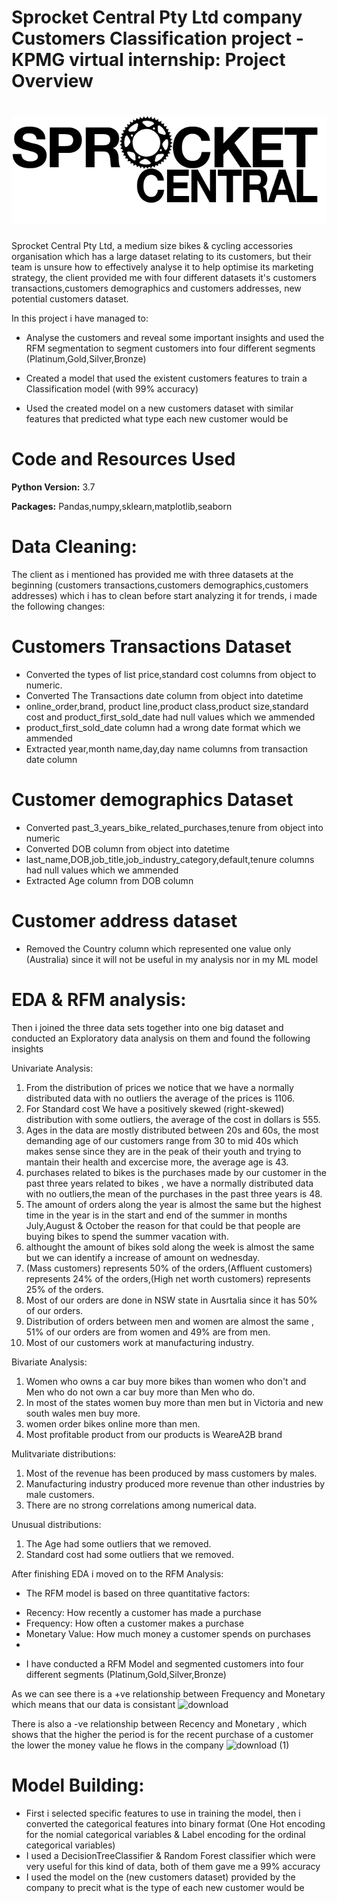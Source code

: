 # Sprocket Central Pty Ltd company Customers Classification project - KPMG virtual internship: Project Overview
# ![](/notebooks/sprocket_central.png)



Sprocket Central Pty Ltd, a medium size bikes & cycling accessories organisation which has a large dataset relating to its customers, but their team is unsure how to effectively analyse it to help optimise its marketing strategy, the client provided me with four different datasets it's customers transactions,customers demographics and customers addresses, new potential customers dataset.

In this project i have managed to:

* Analyse the customers and reveal some important insights and used the RFM segmentation to segment customers into four different segments (Platinum,Gold,Silver,Bronze)

* Created a model that used the existent customers features to train a Classification model (with 99% accuracy)

* Used the created model on a new customers dataset with similar features that predicted what type each new customer would be 

# Code and Resources Used

**Python Version:** 3.7

**Packages:** Pandas,numpy,sklearn,matplotlib,seaborn


# Data Cleaning:

The client as i mentioned has provided me with three datasets at the beginning (customers transactions,customers demographics,customers addresses) which i has to clean before start analyzing it for trends, i made the following changes:

# Customers Transactions Dataset

* Converted the types of list price,standard cost columns from object to numeric.
* Converted The Transactions date column from object into datetime
* online_order,brand, product line,product class,product size,standard cost and product_first_sold_date had null values which we ammended
* product_first_sold_date column had a wrong date format which we ammended
* Extracted year,month name,day,day name columns from transaction date column


# Customer demographics Dataset
* Converted past_3_years_bike_related_purchases,tenure from object into numeric
* Converted DOB column from object into datetime
* last_name,DOB,job_title,job_industry_category,default,tenure columns had null values which we ammended
* Extracted Age column from DOB column


# Customer address dataset
* Removed the Country column which represented one value only (Australia) since it will not be useful in my analysis nor in my ML model


# EDA & RFM analysis:
Then i joined the three data sets together into one big dataset and conducted an Exploratory data analysis on them and found the following insights

Univariate Analysis:

1. From the distribution of prices we notice that we have a normally distributed data with no outliers the average of the prices is 1106.
2. For Standard cost We have a positively skewed (right-skewed) distribution with some outliers, the average of the cost in dollars is 555.
3. Ages in the data are mostly distributed between 20s and 60s, the most demanding age of our customers range from 30 to mid 40s which makes sense since they are in the peak of their youth and trying to mantain their health and excercise more, the average age is 43.
4. purchases related to bikes is the purchases made by our customer in the past three years related to bikes , we have a normally distributed data with no outliers,the mean of the purchases in the past three years is 48.
5. The amount of orders along the year is almost the same but the highest time in the year is in the start and end of the summer in months July,August & October the reason for that could be that people are buying bikes to spend the summer vacation with.
6. althought the amount of bikes sold along the week is almost the same but we can identify a increase of amount on wednesday.
7. (Mass customers) represents 50% of the orders,(Affluent customers) represents 24% of the orders,(High net worth customers) represents 25% of the orders.
8. Most of our orders are done in NSW state in Ausrtalia since it has 50% of our orders.
9. Distribution of orders between men and women are almost the same , 51% of our orders are from women and 49% are from men.
10. Most of our customers work at manufacturing industry.

Bivariate Analysis:

1. Women who owns a car buy more bikes than women who don't and Men who do not own a car buy more than Men who do.
2. In most of the states women buy more than men but in Victoria and new south wales men buy more.
3. women order bikes online more than men.
4. Most profitable product from our products is WeareA2B brand

Mulitvariate distributions:

1. Most of the revenue has been produced by mass customers by males.
2. Manufacturing industry produced more revenue than other industries by male customers.
3. There are no strong correlations among numerical data.


Unusual distributions:

1. The Age had some outliers that we removed.
2. Standard cost had some outliers that we removed.

After finishing EDA i moved on to the RFM Analysis:

* The RFM model is based on three quantitative factors:

- Recency: How recently a customer has made a purchase
- Frequency: How often a customer makes a purchase
- Monetary Value: How much money a customer spends on purchases
- 
* I have conducted a RFM Model and segmented customers into four different segments (Platinum,Gold,Silver,Bronze)


As we can see there is a +ve relationship between Frequency and Monetary which means that our data is consistant 
![download](https://user-images.githubusercontent.com/67180181/142139006-847e3382-9557-4132-9e14-a88185a97459.png)

There is also a -ve relationship between Recency and Monetary , which shows that the higher the period is for the recent purchase of a customer the lower the money value he flows in the company
![download (1)](https://user-images.githubusercontent.com/67180181/142139168-9921e6f5-9451-46eb-bbec-a584bb625516.png)

# Model Building:

* First i selected specific features to use in training the model, then i converted the categorical features into binary format (One Hot encoding for the nomial categorical variables & Label encoding for the ordinal categorical variables)
* I used a DecisionTreeClassifier & Random Forest classifier which were very useful for this kind of data, both of them gave me a 99% accuracy 
* I used the model on the (new customers dataset) provided by the company to precit what is the type of each new customer would be
